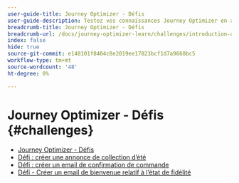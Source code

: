 ```yaml
---
user-guide-title: Journey Optimizer - Défis
user-guide-description: Testez vos connaissances Journey Optimizer en appliquant ce que vous avez appris à la résolution de cas pratiques réels.
breadcrumb-title: Journey Optimizer - Défis
breadcrumb-url: /docs/journey-optimizer-learn/challenges/introduction-and-prerequisites.html
index: false
hide: true
source-git-commit: e148101f8404c8e2019ee17823bcf1d7a9668bc5
workflow-type: tm+mt
source-wordcount: '48'
ht-degree: 0%

---
```



# Journey Optimizer - Défis {#challenges}

+ [Journey Optimizer - Défis](/help/challenges/introduction-and-prerequisites.md)
+ [Défi : créer une annonce de collection d’été](/help/challenges/summer-collection-announcement-challenge.md)
+ [Défi : créer un email de confirmation de commande](/help/challenges/order-confirmation-challenge.md)
+ [Défi - Créer un email de bienvenue relatif à l’état de fidélité](/help/challenges/loyalty-status-welcome-email-challenge.md)

